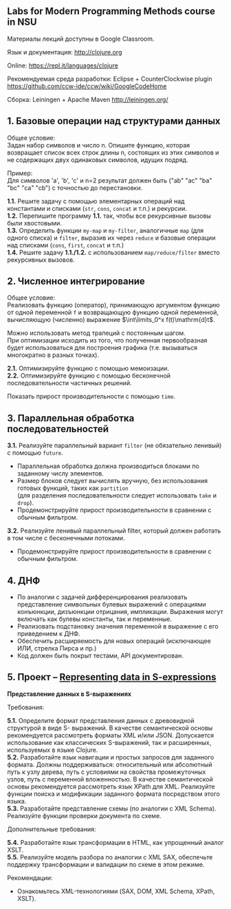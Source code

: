 ## Labs for Modern Programming Methods course in NSU

Материалы лекций доступны в Google Classroom.

Язык и документация:
http://clojure.org

Online:
https://repl.it/languages/clojure

Рекомендуемая среда разработки:
Eclipse + CounterClockwise plugin
https://github.com/ccw-ide/ccw/wiki/GoogleCodeHome

Сборка:
Leiningen + Apache Maven
http://leiningen.org/

## 1. Базовые операции над структурами данных

Общее условие:  
Задан набор символов и число n. Опишите функцию, которая возвращает список всех строк длины n,
состоящих из этих символов и не содержащих двух одинаковых символов, идущих подряд.

Пример:  
Для символов 'а', 'b', 'c' и n=2 результат должен быть ("ab" "ac" "ba" "bc" "ca" "cb") с точностью до
перестановки.

**1.1.** Решите задачу с помощью элементарных операций над константами и списками (`str`, `cons`, `concat` и т.п.) и рекурсии.  
**1.2.** Перепишите программу **1.1.** так, чтобы все рекурсивные вызовы были хвостовыми.  
**1.3.** Определить функции `my-map` и `my-filter`, аналогичные `map` (для одного списка) и `filter`, выразив их через `reduce` и базовые операции над списками (`cons`, `first`, `concat` и т.п.)  
**1.4.** Решите задачу **1.1./1.2.** с использованием `map/reduce/filter` вместо рекурсивных вызовов. 


## 2. Численное интегрирование

Общее условие:  
Реализовать функцию (оператор), принимающую аргументом функцию от одной переменной `f` и возвращающую функцию одной переменной, вычисляющую (численно) выражение $\int\limits_0^x f(t)\mathrm{d}t$. 

Можно использовать метод трапеций с постоянным шагом.  
При оптимизации исходить из того, что полученная первообразная будет использоваться для построения графика (т.е. вызываться многократно в разных точках). 

**2.1.** Оптимизируйте функцию с помощью мемоизации.  
**2.2.** Оптимизируйте функцию с помощью бесконечной последовательности частичных решений. 

Показать прирост производительности с помощью `time`.


## 3. Параллельная обработка последовательностей

**3.1.** Реализуйте параллельный вариант `filter` (не обязательно ленивый) с помощью `future`.
- Параллельная обработка должна производиться блоками по заданному числу элементов.
- Размер блоков следует вычислять вручную, без использования готовых функций, таких как `partition`  
(для разделения последовательности следует использовать `take` и `drop`).  
- Продемонстрируйте прирост производительности в сравнении с обычным фильтром.  

**3.2.** Реализуйте ленивый параллельный filter, который должен работать в том числе с бесконечными
потоками. 
- Продемонстрируйте прирост производительности в сравнении с обычным фильтром.


## 4. ДНФ

- По аналогии с задачей дифференцирования реализовать представление символьных булевых
выражений с операциями конъюнкции, дизъюнкции отрицания, импликации. Выражения могут
включать как булевы константы, так и переменные.
- Реализовать подстановку значения переменной в выражение с его приведением к ДНФ.
- Обеспечить расширяемость для новых операций (исключающее ИЛИ, стрелка Пирса и пр.)
- Код должен быть покрыт тестами, API документирован.

## 5. Проект – [Representing data in S-expressions](https://github.com/Pirchesko/nsu-clojure-s-expressions)

**Представление данных в S-выражениях**

Требования:

**5.1.** Определите формат представления данных с древовидной структурой в виде S-
выражений. В качестве семантической основы рекомендуется рассмотреть форматы 
XML и/или JSON. Допускается использование как классических S-выражений, так и
расширенных, используемых в языке Clojure.  
**5.2.** Разработайте язык навигации и простых запросов для заданного формата. Должны
поддерживаться: относительный или абсолютный путь к узлу дерева, путь с
условиями на свойства промежуточных узлов, путь с переменной вложенностью. В
качестве семантической основы рекомендуется рассмотреть язык XPath для XML.
Реализуйте функции поиска и модификации заданного формата посредством этого
языка.  
**5.3.** Разработайте представление схемы (по аналогии с XML Schema). Реализуйте функции 
проверки документа по схеме.  

Дополнительные требования:

**5.4.** Разработайте язык трансформации в HTML, как упрощенный аналог XSLT.  
**5.5.** Реализуйте модель разбора по аналогии с XML SAХ, обеспечьте поддержку
трансформации и валидации по схеме в этом режиме.

Рекомендации:

- Ознакомьтесь XML-технологиями (SAX, DOM, XML Schema, XPath, XSLT).
